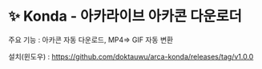 # ✨ Konda - 아카라이브 아카콘 다운로더

주요 기능 : 아카콘 자동 다운로드, MP4=> GIF 자동 변환

설치(윈도우) : https://github.com/doktauwu/arca-konda/releases/tag/v1.0.0
